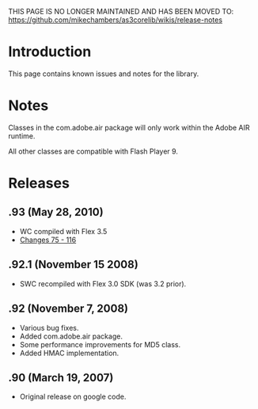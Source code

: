 THIS PAGE IS NO LONGER MAINTAINED AND HAS BEEN MOVED TO:
https://github.com/mikechambers/as3corelib/wikis/release-notes

# Introduction #

This page contains known issues and notes for the library.

# Notes #

Classes in the com.adobe.air package will only work within the Adobe AIR runtime.

All other classes are compatible with Flash Player 9.

# Releases #

## .93 (May 28, 2010) ##
  * WC compiled with Flex 3.5
  * [Changes 75 - 116](http://code.google.com/p/as3corelib/source/list?num=75&start=116)

## .92.1 (November 15 2008) ##
  * SWC recompiled with Flex 3.0 SDK (was 3.2 prior).

## .92 (November 7, 2008) ##
  * Various bug fixes.
  * Added com.adobe.air package.
  * Some performance improvements for MD5 class.
  * Added HMAC implementation.

## .90 (March 19, 2007) ##
  * Original release on google code.
